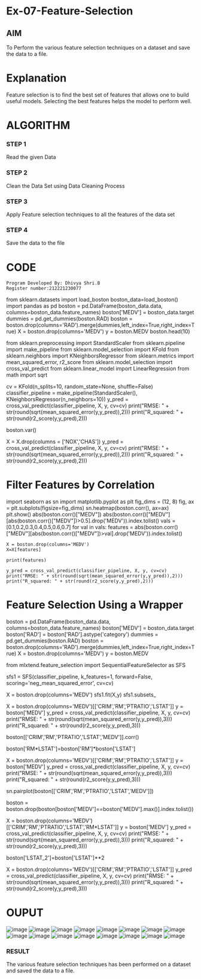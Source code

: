 # Ex-07-Feature-Selection
## AIM
To Perform the various feature selection techniques on a dataset and save the data to a file. 

# Explanation
Feature selection is to find the best set of features that allows one to build useful models.
Selecting the best features helps the model to perform well. 

# ALGORITHM
### STEP 1
Read the given Data
### STEP 2
Clean the Data Set using Data Cleaning Process
### STEP 3
Apply Feature selection techniques to all the features of the data set
### STEP 4
Save the data to the file


# CODE
```
Program Developed By: Dhivya Shri.B
Register number:212221230077
```
from sklearn.datasets import load_boston
boston_data=load_boston()
import pandas as pd
boston = pd.DataFrame(boston_data.data, columns=boston_data.feature_names)
boston['MEDV'] = boston_data.target
dummies = pd.get_dummies(boston.RAD)
boston = boston.drop(columns='RAD').merge(dummies,left_index=True,right_index=True)
X = boston.drop(columns='MEDV')
y = boston.MEDV
boston.head(10)

from sklearn.preprocessing import StandardScaler
from sklearn.pipeline import make_pipeline
from sklearn.model_selection import KFold
from sklearn.neighbors import KNeighborsRegressor
from sklearn.metrics import mean_squared_error, r2_score
from sklearn.model_selection import cross_val_predict
from sklearn.linear_model import LinearRegression
from math import sqrt

cv = KFold(n_splits=10, random_state=None, shuffle=False)
classifier_pipeline = make_pipeline(StandardScaler(), KNeighborsRegressor(n_neighbors=10))
y_pred = cross_val_predict(classifier_pipeline, X, y, cv=cv)
print("RMSE: " + str(round(sqrt(mean_squared_error(y,y_pred)),2)))
print("R_squared: " + str(round(r2_score(y,y_pred),2)))

boston.var()

X = X.drop(columns = ['NOX','CHAS'])
y_pred = cross_val_predict(classifier_pipeline, X, y, cv=cv)
print("RMSE: " + str(round(sqrt(mean_squared_error(y,y_pred)),2)))
print("R_squared: " + str(round(r2_score(y,y_pred),2)))

# Filter Features by Correlation
import seaborn as sn
import matplotlib.pyplot as plt
fig_dims = (12, 8)
fig, ax = plt.subplots(figsize=fig_dims)
sn.heatmap(boston.corr(), ax=ax)
plt.show()
abs(boston.corr()["MEDV"])
abs(boston.corr()["MEDV"][abs(boston.corr()["MEDV"])>0.5].drop('MEDV')).index.tolist()
vals = [0.1,0.2,0.3,0.4,0.5,0.6,0.7]
for val in vals:
    features = abs(boston.corr()["MEDV"][abs(boston.corr()["MEDV"])>val].drop('MEDV')).index.tolist()
    
    X = boston.drop(columns='MEDV')
    X=X[features]
    
    print(features)

    y_pred = cross_val_predict(classifier_pipeline, X, y, cv=cv)
    print("RMSE: " + str(round(sqrt(mean_squared_error(y,y_pred)),2)))
    print("R_squared: " + str(round(r2_score(y,y_pred),2)))

# Feature Selection Using a Wrapper

boston = pd.DataFrame(boston_data.data, columns=boston_data.feature_names)
boston['MEDV'] = boston_data.target
boston['RAD'] = boston['RAD'].astype('category')
dummies = pd.get_dummies(boston.RAD)
boston = boston.drop(columns='RAD').merge(dummies,left_index=True,right_index=True)
X = boston.drop(columns='MEDV')
y = boston.MEDV

from mlxtend.feature_selection import SequentialFeatureSelector as SFS

sfs1 = SFS(classifier_pipeline, 
           k_features=1, 
           forward=False, 
           scoring='neg_mean_squared_error',
           cv=cv)

X = boston.drop(columns='MEDV')
sfs1.fit(X,y)
sfs1.subsets_

X = boston.drop(columns='MEDV')[['CRIM','RM','PTRATIO','LSTAT']]
y = boston['MEDV']
y_pred = cross_val_predict(classifier_pipeline, X, y, cv=cv)
print("RMSE: " + str(round(sqrt(mean_squared_error(y,y_pred)),3)))
print("R_squared: " + str(round(r2_score(y,y_pred),3)))

boston[['CRIM','RM','PTRATIO','LSTAT','MEDV']].corr()

boston['RM*LSTAT']=boston['RM']*boston['LSTAT']

X = boston.drop(columns='MEDV')[['CRIM','RM','PTRATIO','LSTAT']]
y = boston['MEDV']
y_pred = cross_val_predict(classifier_pipeline, X, y, cv=cv)
print("RMSE: " + str(round(sqrt(mean_squared_error(y,y_pred)),3)))
print("R_squared: " + str(round(r2_score(y,y_pred),3)))

sn.pairplot(boston[['CRIM','RM','PTRATIO','LSTAT','MEDV']])

boston = boston.drop(boston[boston['MEDV']==boston['MEDV'].max()].index.tolist())

X = boston.drop(columns='MEDV')[['CRIM','RM','PTRATIO','LSTAT','RM*LSTAT']]
y = boston['MEDV']
y_pred = cross_val_predict(classifier_pipeline, X, y, cv=cv)
print("RMSE: " + str(round(sqrt(mean_squared_error(y,y_pred)),3)))
print("R_squared: " + str(round(r2_score(y,y_pred),3)))

boston['LSTAT_2']=boston['LSTAT']**2

X = boston.drop(columns='MEDV')[['CRIM','RM','PTRATIO','LSTAT']]
y_pred = cross_val_predict(classifier_pipeline, X, y, cv=cv)
print("RMSE: " + str(round(sqrt(mean_squared_error(y,y_pred)),3)))
print("R_squared: " + str(round(r2_score(y,y_pred),3)))



# OUPUT
![image](https://user-images.githubusercontent.com/94505585/170406591-47feac04-6cc9-4892-b5c3-433f1d8d50bb.png)
![image](https://user-images.githubusercontent.com/94505585/170406697-6a97d8fd-b310-4352-a30a-c1adfc4a0bcb.png)
![image](https://user-images.githubusercontent.com/94505585/170406735-a7d9e5a9-c2fa-4879-ac98-26abb47d0ee4.png)
![image](https://user-images.githubusercontent.com/94505585/170406761-e9529da2-9b56-4590-bb4f-6d52cf94af8b.png)
![image](https://user-images.githubusercontent.com/94505585/170406784-a6c8952a-a730-477e-9415-a8e3409866fc.png)
![image](https://user-images.githubusercontent.com/94505585/170406804-8adcb545-9eb2-47f4-a344-c444b038c0a5.png)
![image](https://user-images.githubusercontent.com/94505585/170406816-235fd4c5-f4f9-4cc7-9054-c284c6925144.png)
![image](https://user-images.githubusercontent.com/94505585/170406839-a4534b51-9a1f-4628-90ba-38393d30e65f.png)
![image](https://user-images.githubusercontent.com/94505585/170406858-b2d8e732-8d3a-4284-8e65-9737d5badc74.png)
![image](https://user-images.githubusercontent.com/94505585/170406874-74641eeb-e3e5-45c4-bc29-9b13309261e0.png)
![image](https://user-images.githubusercontent.com/94505585/170406890-c590bde6-d009-47ad-9a3d-2ec4f3c16781.png)
![image](https://user-images.githubusercontent.com/94505585/170406901-b9ab21e5-11ed-4ccb-9f7a-3ef0aaa5dd62.png)
![image](https://user-images.githubusercontent.com/94505585/170406920-1ed23c3b-fd72-41fb-a5e4-6caf586b9620.png)
![image](https://user-images.githubusercontent.com/94505585/170406931-60102e9b-3b65-4466-b683-f5941fe113b3.png)
![image](https://user-images.githubusercontent.com/94505585/170406949-019df07e-1ef1-49fd-880a-6b84c914d1bf.png)
![image](https://user-images.githubusercontent.com/94505585/170406966-4fafb6f2-64b9-4b47-84ef-b532d498f145.png)

### RESULT
The various feature selection techniques has been performed on a dataset and saved the data to a file.
















